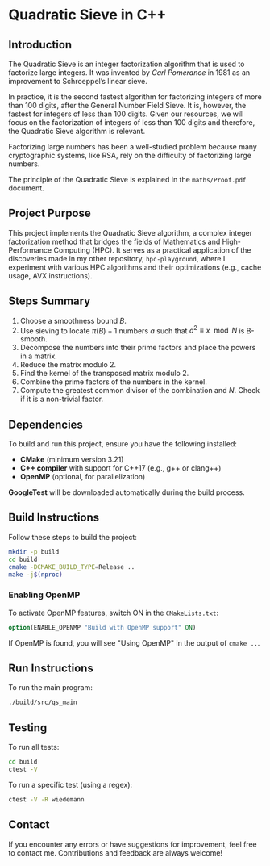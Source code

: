 # Quadratic Sieve in C++

## Introduction

The Quadratic Sieve is an integer factorization algorithm that is used to factorize large integers. It was invented by *Carl Pomerance* in 1981 as an improvement to Schroeppel’s linear sieve. 

In practice, it is the second fastest algorithm for factorizing integers of more than 100 digits, after the General Number Field Sieve. It is, however, the fastest for integers of less than 100 digits. Given our resources, we will focus on the factorization of integers of less than 100 digits and therefore, the Quadratic Sieve algorithm is relevant.

Factorizing large numbers has been a well-studied problem because many cryptographic systems, like RSA, rely on the difficulty of factorizing large numbers. 

The principle of the Quadratic Sieve is explained in the `maths/Proof.pdf` document.

## Project Purpose

This project implements the Quadratic Sieve algorithm, a complex integer factorization method that bridges the fields of Mathematics and High-Performance Computing (HPC). It serves as a practical application of the discoveries made in my other repository, `hpc-playground`, where I experiment with various HPC algorithms and their optimizations (e.g., cache usage, AVX instructions).

## Steps Summary

1. Choose a smoothness bound $B$.
2. Use sieving to locate $π(B)+1$ numbers $a$ such that $a^2≡ x \mod N$ is B-smooth.
3. Decompose the numbers into their prime factors and place the powers in a matrix.
4. Reduce the matrix modulo 2.
5. Find the kernel of the transposed matrix modulo 2.
6. Combine the prime factors of the numbers in the kernel.
7. Compute the greatest common divisor of the combination and $N$. Check if it is a non-trivial factor.

## Dependencies

To build and run this project, ensure you have the following installed:

- **CMake** (minimum version 3.21)
- **C++ compiler** with support for C++17 (e.g., g++ or clang++)
- **OpenMP** (optional, for parallelization)

**GoogleTest** will be downloaded automatically during the build process.

## Build Instructions

Follow these steps to build the project:

```bash
mkdir -p build
cd build
cmake -DCMAKE_BUILD_TYPE=Release ..
make -j$(nproc)
```

### Enabling OpenMP

To activate OpenMP features, switch ON in the `CMakeLists.txt`:

```cmake
option(ENABLE_OPENMP "Build with OpenMP support" ON)
```

If OpenMP is found, you will see "Using OpenMP" in the output of `cmake ..`.

## Run Instructions

To run the main program:

```bash
./build/src/qs_main
```

## Testing

To run all tests:

```bash
cd build
ctest -V
```

To run a specific test (using a regex):

```bash
ctest -V -R wiedemann
```

## Contact

If you encounter any errors or have suggestions for improvement, feel free to contact me. Contributions and feedback are always welcome!

